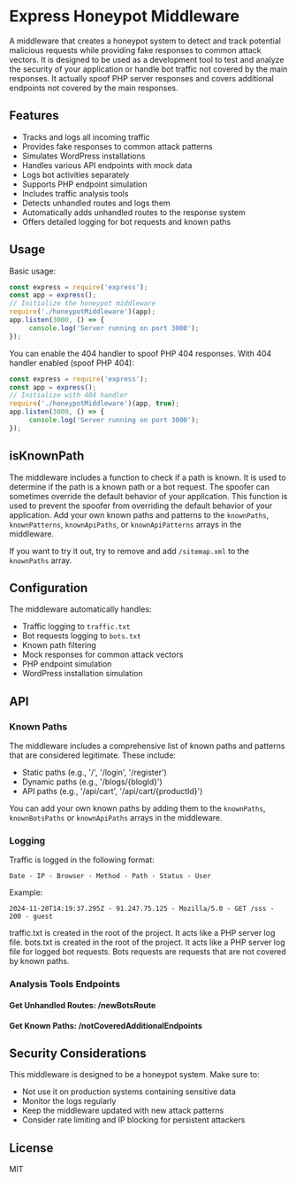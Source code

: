 # Express Honeypot Middleware

A middleware that creates a honeypot system to detect and track potential malicious requests while providing fake responses to common attack vectors. It is designed to be used as a development tool to test and analyze the security of your application or handle bot traffic not covered by the main responses. It actually spoof PHP server responses and covers additional endpoints not covered by the main responses.

## Features

- Tracks and logs all incoming traffic
- Provides fake responses to common attack patterns
- Simulates WordPress installations
- Handles various API endpoints with mock data
- Logs bot activities separately
- Supports PHP endpoint simulation
- Includes traffic analysis tools
- Detects unhandled routes and logs them
- Automatically adds unhandled routes to the response system
- Offers detailed logging for bot requests and known paths

## Usage

Basic usage:
```javascript
const express = require('express');
const app = express();
// Initialize the honeypot middleware
require('./honeypotMiddleware')(app);
app.listen(3000, () => {
     console.log('Server running on port 3000');
});
```

You can enable the 404 handler to spoof PHP 404 responses.
With 404 handler enabled (spoof PHP 404):
```javascript
const express = require('express');
const app = express();
// Initialize with 404 handler
require('./honeypotMiddleware')(app, true);
app.listen(3000, () => {
     console.log('Server running on port 3000');
});
```
## isKnownPath

The middleware includes a function to check if a path is known. It is used to determine if the path is a known path or a bot request.
The spoofer can sometimes override the default behavior of your application. This function is used to prevent the spoofer from overriding the default behavior of your application. Add your own known paths and patterns to the `knownPaths`, `knownPatterns`, `knownApiPaths`, or `knownApiPatterns` arrays in the middleware.

If you want to try it out, try to remove and add `/sitemap.xml` to the `knownPaths` array.

## Configuration

The middleware automatically handles:
- Traffic logging to `traffic.txt`
- Bot requests logging to `bots.txt`
- Known path filtering
- Mock responses for common attack vectors
- PHP endpoint simulation
- WordPress installation simulation

## API

### Known Paths
The middleware includes a comprehensive list of known paths and patterns that are considered legitimate. These include:
- Static paths (e.g., '/', '/login', '/register')
- Dynamic paths (e.g., '/blogs/{blogId}')
- API paths (e.g., '/api/cart', '/api/cart/{productId}')

You can add your own known paths by adding them to the `knownPaths`, `knownBotsPaths` or `knownApiPaths` arrays in the middleware.

### Logging
Traffic is logged in the following format:
```
Date - IP - Browser - Method - Path - Status - User
```

Example:
```
2024-11-20T14:19:37.295Z - 91.247.75.125 - Mozilla/5.0 - GET /sss - 200 - guest
```

traffic.txt is created in the root of the project. It acts like a PHP server log file.
bots.txt is created in the root of the project. It acts like a PHP server log file for logged bot requests. 
Bots requests are requests that are not covered by known paths.

### Analysis Tools Endpoints

#### Get Unhandled Routes: /newBotsRoute
#### Get Known Paths: /notCoveredAdditionalEndpoints


## Security Considerations

This middleware is designed to be a honeypot system. Make sure to:
- Not use it on production systems containing sensitive data
- Monitor the logs regularly
- Keep the middleware updated with new attack patterns
- Consider rate limiting and IP blocking for persistent attackers

## License

MIT
